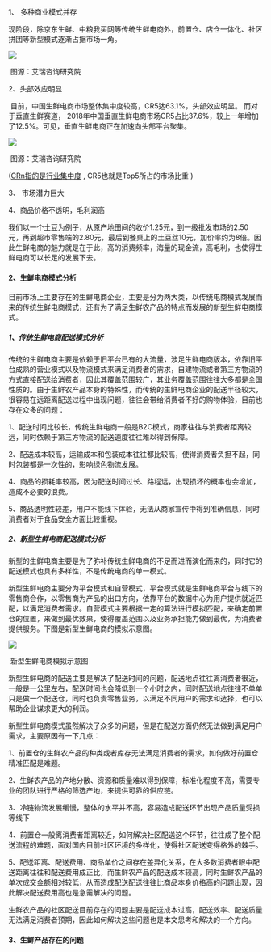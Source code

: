 1、 多种商业模式并存

​		现阶段，除京东生鲜、中粮我买网等传统生鲜电商外，前置仓、店仓一体化、社区拼团等新型模式逐渐占据市场一角。

![](https://tyut.oss-accelerate.aliyuncs.com/image/2020-40-44/b9ff61e3-5a63-4cb7-bb2f-0c6b43763771.png)

​															图源：艾瑞咨询研究院

2、头部效应明显

​		目前，中国生鲜电商市场整体集中度较高，CR5达63.1%，头部效应明显。 而对于垂直生鲜赛道， 2018年中国垂直生鲜电商市场CR5占比37.6%，较上一年增加了12.5%。可见，垂直生鲜电商正在加速向头部平台聚集。

![](https://tyut.oss-accelerate.aliyuncs.com/image/2020-40-44/ffd7175c-6ff5-4ee1-a693-4c5785625e78.png)	

​																	图源：艾瑞咨询研究院

([CRn指的是行业集中度](https://baike.baidu.com/item/%E8%A1%8C%E4%B8%9A%E9%9B%86%E4%B8%AD%E5%BA%A6/9951268?fr=aladdin)  , CR5也就是Top5所占的市场比重 )

3、 市场潜力巨大



4、商品价格不透明，毛利润高

​		我们以一个土豆为例子，从原产地田间的收价1.25元，到一级批发市场的2.50元，再到超市零售端的2.80元，最后到餐桌上的土豆丝10元，加价率约为8倍。因此生鲜电商的魅力就是在于此，高的消费频率，海量的现金流，高毛利，也使得生鲜电商可以长足的发展下去。







#### 2、生鲜电商模式分析

​		目前市场上主要存在的生鲜电商企业，主要是分为两大类，以传统电商模式发展而来的传统生鲜电商模式，还有为了满足生鲜农产品的特点而发展的新型生鲜电商模式。

##### 1、传统生鲜电商配送模式分析

​		传统的生鲜电商主要是依赖于旧平台已有的大流量，涉足生鲜电商版本，依靠旧平台成熟的营业模式以及物流模式来满足消费者的需求，自建物流或者第三方物流的方式直接配送给消费者，因此其覆盖范围较广，其业务覆盖范围往往大多都是全国性质的。由于生鲜农产品本身的特殊性，而传统的生鲜电商企业的配送半径较大，很容易在远距离配送过程中出现问题，往往会带给消费者不好的购物体验，目前也存在众多的问题：

​		1、配送时间比较长，传统生鲜电商一般是B2C模式，商家往往与消费者距离较远，同时依赖于第三方物流的配送速度往往难以得到保障。

​		2、配送成本较高，运输成本和包装成本往往都比较高，使得消费者负担不起，同时包装都是一次性的，影响绿色物流发展。

​		4、商品的损耗率较高，因为配送时间过长、路程远，出现损坏的概率也会增加，造成不必要的浪费。

​		5、商品透明性较差，用户不能线下体验，无法从商家宣传中得到准确信息，同时消费者对于食品安全方面比较重视。

##### 2、新型生鲜电商配送模式分析

​		新型的生鲜电商主要是为了弥补传统生鲜电商的不足而进而演化而来的，同时它的配送模式也具有多样性，不是传统电商的单一模式。

​		新型生鲜电商主要分为平台模式和自营模式，平台模式就是生鲜电商平台与线下的零售商合作，以零售商为产品的出口方向，依靠平台的数据中心为用户提供就近匹配，以满足消费者需求。自营模式主要根据一定的算法进行模拟匹配，来确定前置仓的位置，来做到最优效果，使得覆盖范围以及业务承担能力做到最优，为消费者提供服务。下图是新型生鲜电商的模拟示意图。

![](https://tyut.oss-accelerate.aliyuncs.com/image/2020-40-44/992a8d1c-2d16-4a82-bc6d-fb3e61c779a1.png)

​															新型生鲜电商模拟示意图

​		新型生鲜电商的配送主要是解决了配送时间的问题，配送地点往往离消费者很近，一般是一公里左右，配送时间也会降低到一个小时之内，同时配送地点往往不单单只是做一个配送仓，同时也负责零售业务，以满足不同用户的需求和选择，也可以帮助企业谋求更大的利润。

​		新型生鲜电商模式虽然解决了众多的问题，但是在配送方面仍然无法做到满足用户需求，主要原因有一下几点：

​		1、前置仓的生鲜农产品的种类或者库存无法满足消费者的需求，如何做好前置仓精准匹配是难题。

​		2、生鲜农产品的产地分散、资源和质量难以得到保障，标准化程度不高，需要专业的团队进行严格的筛选产地，来提供可靠的供应链。

​		3、冷链物流发展缓慢，整体的水平并不高，容易造成配送环节出现产品质量受损等线下

​		4、前置仓一般离消费者距离较近，如何解决社区配送这个环节，往往成了整个配送流程的难题，面对国内目前社区环境的多样化，使得社区配送变得格外的棘手。

​		5、配送距离、配送费用、商品单价之间存在差异化关系，在大多数消费者眼中配送距离往往和配送费用成正比，而生鲜农产品的配送成本较高，同时生鲜农产品的单次成交金额相对较低，从而造成配送配送往往比商品本身价格高的问题出现，因此解决配送费用高也是急需解决的问题。

​		生鲜农产品的社区配送目前存在的问题主要是配送成本过高，配送效率、配送质量无法满足消费者预期，因此如何解决这些问题也是本文思考和解决的一个方向。	

#### 3、生鲜产品存在的问题

​		